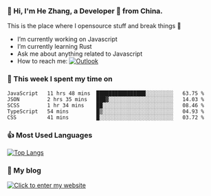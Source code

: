 ### 👋 Hi, I'm He Zhang, a Developer 🚀 from China.

This is the place where I opensource stuff and break things :rofl:

- I’m currently working on Javascript
- I’m currently learning Rust
- Ask me about anything related to Javascript
- How to reach me: [![Outlook](https://img.shields.io/badge/-Outlook-0078D4?style=flat&logo=Microsoft-Outlook&logoColor=white)](mailto:zhanghecool@outlook.com)

### 💪 This week I spent my time on 
<!--START_SECTION:waka-->
```text
JavaScript   11 hrs 48 mins  ████████████████░░░░░░░░░   63.75 % 
JSON         2 hrs 35 mins   ███▓░░░░░░░░░░░░░░░░░░░░░   14.03 % 
SCSS         1 hr 34 mins    ██░░░░░░░░░░░░░░░░░░░░░░░   08.46 % 
TypeScript   54 mins         █▒░░░░░░░░░░░░░░░░░░░░░░░   04.93 % 
CSS          41 mins         █░░░░░░░░░░░░░░░░░░░░░░░░   03.72 % 
```
<!--END_SECTION:waka-->

### 👍 Most Used Languages
[![Top Langs](https://github-readme-stats.vercel.app/api/top-langs/?username=zhanghecool&layout=compact)](https://zhanghe.cool)

### 🌈 My blog 
[![Click to enter my website](https://cdn.jsdelivr.net/gh/zhanghecool/assets/images/gif/zhanghecools.gif)](https://zhanghe.cool)

